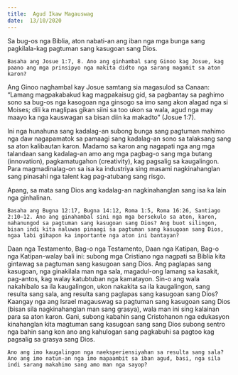 ```yaml
---
title:  Agud Ikaw Magauswag
date:  13/10/2020
---
```


Sa bug-os nga Biblia, aton nabati-an ang iban nga mga bunga sang pagkilala-kag pagtuman sang kasugoan sang Dios.

`Basaha ang Josue 1:7, 8. Ano ang ginhambal sang Ginoo kag Josue, kag paano ang mga prinsipyo nga makita didto nga sarang magamit sa aton karon?`

Ang Ginoo naghambal kay Josue samtang sia magasulod sa Canaan: “Lamang magpakabakud kag magpakaisug gid, sa pagbantay sa paghimo sono sa bug-os nga kasogoan nga ginsogo sa imo sang akon alagad nga si Moises; dili ka maglipas gikan siini sa too ukon sa wala, agud nga may maayo ka nga kauswagan sa bisan diin ka makadto” (Josue 1:7).

Ini nga hunahuna sang kadalag-an subong bunga sang pagtuman mahimo nga daw nagapamatok sa pamaagi sang kadalag-an sono sa talaksang sang sa aton kalibautan karon. Madamo sa karon ang nagapati nga ang mga talandaan sang kadalag-an amo ang mga pagbag-o sang mga butang (innovation), pagkamatugahon (creativity), kag pagsalig sa kaugalingon. Para magmadinalag-on sa isa ka industriya sing masami nagkinahanglan sang pinasahi nga talent kag pag-atubang sang risgo.

Apang, sa mata sang Dios ang kadalag-an nagkinahanglan sang isa ka lain nga ginhalinan.

`Basaha ang Bugna 12:17, Bugna 14:12, Roma 1:5, Roma 16:26, Santiago 2:10–12. Ano ang ginahambal sini nga mga bersekulo sa aton, karon, nahanungod sa pagtuman sang kasugoan sang Dios? Ang buot silingon, bisan indi kita naluwas pinaagi sa pagtuman sang kasugoan sang Dios, ngaa labi gihapon ka importante nga aton ini bantayan?`

Daan nga Testamento, Bag-o nga Testamento, Daan nga Katipan, Bag-o nga Katipan-walay bali ini: subong mga Cristiano nga nagpati sa Biblia kita gintawag sa pagtuman sang kasugoan sang Dios. Ang paglapas sang kasugoan, nga ginakilala man nga sala, magadul-ong lamang sa kasakit, pag-antos, kag walay katubtuban nga kamatayon. Sin-o ang wala nakahibalo sa ila kaugalingon, ukon nakakita sa ila kaugalingon, sang resulta sang sala, ang resulta sang paglapas sang kasugoan sang Dios? Kaangay nga ang Israel magauswag sa pagtuman sang kasugoan sang Dios (bisan sila nagkinahanglan man sang grasya), wala man ini sing kalainan para sa aton karon. Gani, subong kabahin sang Cristohanon nga edukasyon kinahanglan kita magtuman sang kasugoan sang sang Dios subong sentro nga bahin sang kon ano ang kahulogan sang pagkabuhi sa pagtoo kag pagsalig sa grasya sang Dios.

`Ano ang imo kaugalingon nga naeksperiensiyahan sa resulta sang sala? Ano ang imo natun-an nga imo mapaambit sa iban agud, basi, nga sila indi sarang makahimo sang amo man nga sayop?`